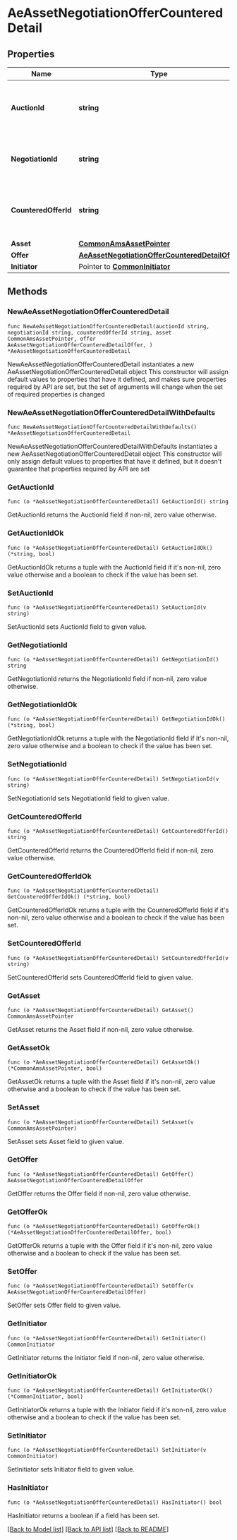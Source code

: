 # AeAssetNegotiationOfferCounteredDetail

## Properties

Name | Type | Description | Notes
------------ | ------------- | ------------- | -------------
**AuctionId** | **string** | Auction Edge unique identifier for an auction. | 
**NegotiationId** | **string** | Uniquie identifier for a specific negotiation. | 
**CounteredOfferId** | **string** | unique identifier of the offer that is being countered | 
**Asset** | [**CommonAmsAssetPointer**](CommonAmsAssetPointer.md) |  | 
**Offer** | [**AeAssetNegotiationOfferCounteredDetailOffer**](AeAssetNegotiationOfferCounteredDetailOffer.md) |  | 
**Initiator** | Pointer to [**CommonInitiator**](CommonInitiator.md) |  | [optional] 

## Methods

### NewAeAssetNegotiationOfferCounteredDetail

`func NewAeAssetNegotiationOfferCounteredDetail(auctionId string, negotiationId string, counteredOfferId string, asset CommonAmsAssetPointer, offer AeAssetNegotiationOfferCounteredDetailOffer, ) *AeAssetNegotiationOfferCounteredDetail`

NewAeAssetNegotiationOfferCounteredDetail instantiates a new AeAssetNegotiationOfferCounteredDetail object
This constructor will assign default values to properties that have it defined,
and makes sure properties required by API are set, but the set of arguments
will change when the set of required properties is changed

### NewAeAssetNegotiationOfferCounteredDetailWithDefaults

`func NewAeAssetNegotiationOfferCounteredDetailWithDefaults() *AeAssetNegotiationOfferCounteredDetail`

NewAeAssetNegotiationOfferCounteredDetailWithDefaults instantiates a new AeAssetNegotiationOfferCounteredDetail object
This constructor will only assign default values to properties that have it defined,
but it doesn't guarantee that properties required by API are set

### GetAuctionId

`func (o *AeAssetNegotiationOfferCounteredDetail) GetAuctionId() string`

GetAuctionId returns the AuctionId field if non-nil, zero value otherwise.

### GetAuctionIdOk

`func (o *AeAssetNegotiationOfferCounteredDetail) GetAuctionIdOk() (*string, bool)`

GetAuctionIdOk returns a tuple with the AuctionId field if it's non-nil, zero value otherwise
and a boolean to check if the value has been set.

### SetAuctionId

`func (o *AeAssetNegotiationOfferCounteredDetail) SetAuctionId(v string)`

SetAuctionId sets AuctionId field to given value.


### GetNegotiationId

`func (o *AeAssetNegotiationOfferCounteredDetail) GetNegotiationId() string`

GetNegotiationId returns the NegotiationId field if non-nil, zero value otherwise.

### GetNegotiationIdOk

`func (o *AeAssetNegotiationOfferCounteredDetail) GetNegotiationIdOk() (*string, bool)`

GetNegotiationIdOk returns a tuple with the NegotiationId field if it's non-nil, zero value otherwise
and a boolean to check if the value has been set.

### SetNegotiationId

`func (o *AeAssetNegotiationOfferCounteredDetail) SetNegotiationId(v string)`

SetNegotiationId sets NegotiationId field to given value.


### GetCounteredOfferId

`func (o *AeAssetNegotiationOfferCounteredDetail) GetCounteredOfferId() string`

GetCounteredOfferId returns the CounteredOfferId field if non-nil, zero value otherwise.

### GetCounteredOfferIdOk

`func (o *AeAssetNegotiationOfferCounteredDetail) GetCounteredOfferIdOk() (*string, bool)`

GetCounteredOfferIdOk returns a tuple with the CounteredOfferId field if it's non-nil, zero value otherwise
and a boolean to check if the value has been set.

### SetCounteredOfferId

`func (o *AeAssetNegotiationOfferCounteredDetail) SetCounteredOfferId(v string)`

SetCounteredOfferId sets CounteredOfferId field to given value.


### GetAsset

`func (o *AeAssetNegotiationOfferCounteredDetail) GetAsset() CommonAmsAssetPointer`

GetAsset returns the Asset field if non-nil, zero value otherwise.

### GetAssetOk

`func (o *AeAssetNegotiationOfferCounteredDetail) GetAssetOk() (*CommonAmsAssetPointer, bool)`

GetAssetOk returns a tuple with the Asset field if it's non-nil, zero value otherwise
and a boolean to check if the value has been set.

### SetAsset

`func (o *AeAssetNegotiationOfferCounteredDetail) SetAsset(v CommonAmsAssetPointer)`

SetAsset sets Asset field to given value.


### GetOffer

`func (o *AeAssetNegotiationOfferCounteredDetail) GetOffer() AeAssetNegotiationOfferCounteredDetailOffer`

GetOffer returns the Offer field if non-nil, zero value otherwise.

### GetOfferOk

`func (o *AeAssetNegotiationOfferCounteredDetail) GetOfferOk() (*AeAssetNegotiationOfferCounteredDetailOffer, bool)`

GetOfferOk returns a tuple with the Offer field if it's non-nil, zero value otherwise
and a boolean to check if the value has been set.

### SetOffer

`func (o *AeAssetNegotiationOfferCounteredDetail) SetOffer(v AeAssetNegotiationOfferCounteredDetailOffer)`

SetOffer sets Offer field to given value.


### GetInitiator

`func (o *AeAssetNegotiationOfferCounteredDetail) GetInitiator() CommonInitiator`

GetInitiator returns the Initiator field if non-nil, zero value otherwise.

### GetInitiatorOk

`func (o *AeAssetNegotiationOfferCounteredDetail) GetInitiatorOk() (*CommonInitiator, bool)`

GetInitiatorOk returns a tuple with the Initiator field if it's non-nil, zero value otherwise
and a boolean to check if the value has been set.

### SetInitiator

`func (o *AeAssetNegotiationOfferCounteredDetail) SetInitiator(v CommonInitiator)`

SetInitiator sets Initiator field to given value.

### HasInitiator

`func (o *AeAssetNegotiationOfferCounteredDetail) HasInitiator() bool`

HasInitiator returns a boolean if a field has been set.


[[Back to Model list]](../README.md#documentation-for-models) [[Back to API list]](../README.md#documentation-for-api-endpoints) [[Back to README]](../README.md)


